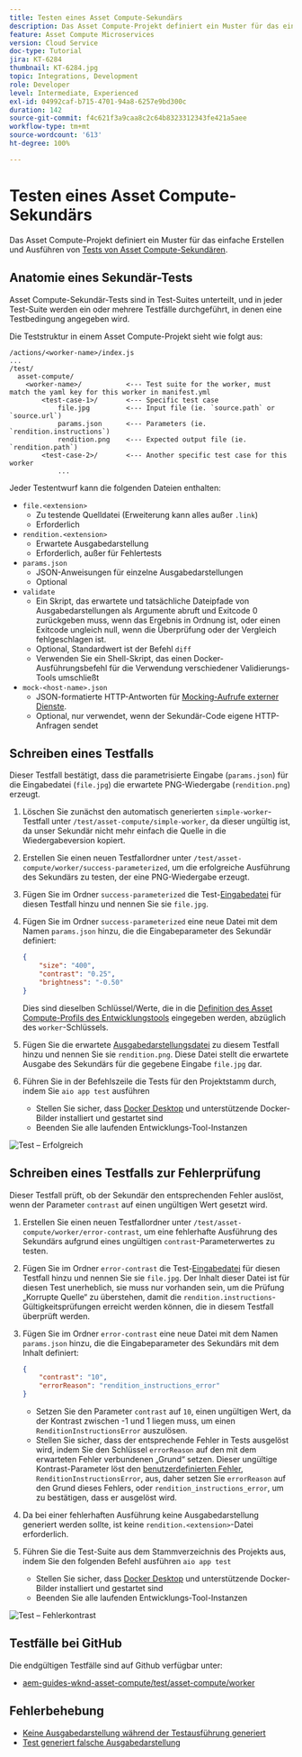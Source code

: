 ```yaml
---
title: Testen eines Asset Compute-Sekundärs
description: Das Asset Compute-Projekt definiert ein Muster für das einfache Erstellen und Ausführen von Tests von Asset Compute-Sekundären.
feature: Asset Compute Microservices
version: Cloud Service
doc-type: Tutorial
jira: KT-6284
thumbnail: KT-6284.jpg
topic: Integrations, Development
role: Developer
level: Intermediate, Experienced
exl-id: 04992caf-b715-4701-94a8-6257e9bd300c
duration: 142
source-git-commit: f4c621f3a9caa8c2c64b8323312343fe421a5aee
workflow-type: tm+mt
source-wordcount: '613'
ht-degree: 100%

---
```


# Testen eines Asset Compute-Sekundärs

Das Asset Compute-Projekt definiert ein Muster für das einfache Erstellen und Ausführen von [Tests von Asset Compute-Sekundären](https://experienceleague.adobe.com/docs/asset-compute/using/extend/test-custom-application.html?lang=de).

## Anatomie eines Sekundär-Tests

Asset Compute-Sekundär-Tests sind in Test-Suites unterteilt, und in jeder Test-Suite werden ein oder mehrere Testfälle durchgeführt, in denen eine Testbedingung angegeben wird.

Die Teststruktur in einem Asset Compute-Projekt sieht wie folgt aus:

```
/actions/<worker-name>/index.js
...
/test/
  asset-compute/
    <worker-name>/           <--- Test suite for the worker, must match the yaml key for this worker in manifest.yml
        <test-case-1>/       <--- Specific test case 
            file.jpg         <--- Input file (ie. `source.path` or `source.url`)
            params.json      <--- Parameters (ie. `rendition.instructions`)
            rendition.png    <--- Expected output file (ie. `rendition.path`)
        <test-case-2>/       <--- Another specific test case for this worker
            ...
```

Jeder Testentwurf kann die folgenden Dateien enthalten:

+ `file.<extension>`
   + Zu testende Quelldatei (Erweiterung kann alles außer `.link`)
   + Erforderlich
+ `rendition.<extension>`
   + Erwartete Ausgabedarstellung
   + Erforderlich, außer für Fehlertests
+ `params.json`
   + JSON-Anweisungen für einzelne Ausgabedarstellungen
   + Optional
+ `validate`
   + Ein Skript, das erwartete und tatsächliche Dateipfade von Ausgabedarstellungen als Argumente abruft und Exitcode 0 zurückgeben muss, wenn das Ergebnis in Ordnung ist, oder einen Exitcode ungleich null, wenn die Überprüfung oder der Vergleich fehlgeschlagen ist.
   + Optional, Standardwert ist der Befehl `diff`
   + Verwenden Sie ein Shell-Skript, das einen Docker-Ausführungsbefehl für die Verwendung verschiedener Validierungs-Tools umschließt
+ `mock-<host-name>.json`
   + JSON-formatierte HTTP-Antworten für [Mocking-Aufrufe externer Dienste](https://www.mock-server.com/mock_server/creating_expectations.html).
   + Optional, nur verwendet, wenn der Sekundär-Code eigene HTTP-Anfragen sendet

## Schreiben eines Testfalls

Dieser Testfall bestätigt, dass die parametrisierte Eingabe (`params.json`) für die Eingabedatei (`file.jpg`) die erwartete PNG-Wiedergabe (`rendition.png`) erzeugt.

1. Löschen Sie zunächst den automatisch generierten `simple-worker`-Testfall unter `/test/asset-compute/simple-worker`, da dieser ungültig ist, da unser Sekundär nicht mehr einfach die Quelle in die Wiedergabeversion kopiert.
1. Erstellen Sie einen neuen Testfallordner unter `/test/asset-compute/worker/success-parameterized`, um die erfolgreiche Ausführung des Sekundärs zu testen, der eine PNG-Wiedergabe erzeugt.
1. Fügen Sie im Ordner `success-parameterized` die Test-[Eingabedatei](./assets/test/success-parameterized/file.jpg) für diesen Testfall hinzu und nennen Sie sie `file.jpg`.
1. Fügen Sie im Ordner `success-parameterized` eine neue Datei mit dem Namen `params.json` hinzu, die die Eingabeparameter des Sekundär definiert:

   ```json
   { 
       "size": "400",
       "contrast": "0.25",
       "brightness": "-0.50"
   }
   ```

   Dies sind dieselben Schlüssel/Werte, die in die [Definition des Asset Compute-Profils des Entwicklungstools](../develop/development-tool.md) eingegeben werden, abzüglich des `worker`-Schlüssels.

1. Fügen Sie die erwartete [Ausgabedarstellungsdatei](./assets/test/success-parameterized/rendition.png) zu diesem Testfall hinzu und nennen Sie sie `rendition.png`. Diese Datei stellt die erwartete Ausgabe des Sekundärs für die gegebene Eingabe `file.jpg` dar.
1. Führen Sie in der Befehlszeile die Tests für den Projektstamm durch, indem Sie `aio app test` ausführen
   + Stellen Sie sicher, dass [Docker Desktop](../set-up/development-environment.md#docker) und unterstützende Docker-Bilder installiert und gestartet sind
   + Beenden Sie alle laufenden Entwicklungs-Tool-Instanzen

![Test – Erfolgreich](./assets/test/success-parameterized/result.png)

## Schreiben eines Testfalls zur Fehlerprüfung

Dieser Testfall prüft, ob der Sekundär den entsprechenden Fehler auslöst, wenn der Parameter `contrast` auf einen ungültigen Wert gesetzt wird.

1. Erstellen Sie einen neuen Testfallordner unter `/test/asset-compute/worker/error-contrast`, um eine fehlerhafte Ausführung des Sekundärs aufgrund eines ungültigen `contrast`-Parameterwertes zu testen.
1. Fügen Sie im Ordner `error-contrast` die Test-[Eingabedatei](./assets/test/error-contrast/file.jpg) für diesen Testfall hinzu und nennen Sie sie `file.jpg`. Der Inhalt dieser Datei ist für diesen Test unerheblich, sie muss nur vorhanden sein, um die Prüfung „Korrupte Quelle“ zu überstehen, damit die `rendition.instructions`-Gültigkeitsprüfungen erreicht werden können, die in diesem Testfall überprüft werden.
1. Fügen Sie im Ordner `error-contrast` eine neue Datei mit dem Namen `params.json` hinzu, die die Eingabeparameter des Sekundärs mit dem Inhalt definiert:

   ```json
   {
       "contrast": "10",
       "errorReason": "rendition_instructions_error"
   }
   ```

   + Setzen Sie den Parameter `contrast` auf `10`, einen ungültigen Wert, da der Kontrast zwischen -1 und 1 liegen muss, um einen `RenditionInstructionsError` auszulösen.
   + Stellen Sie sicher, dass der entsprechende Fehler in Tests ausgelöst wird, indem Sie den Schlüssel `errorReason` auf den mit dem erwarteten Fehler verbundenen „Grund“ setzen. Dieser ungültige Kontrast-Parameter löst den [benutzerdefinierten Fehler](../develop/worker.md#errors), `RenditionInstructionsError`, aus, daher setzen Sie `errorReason` auf den Grund dieses Fehlers, oder `rendition_instructions_error`, um zu bestätigen, dass er ausgelöst wird.

1. Da bei einer fehlerhaften Ausführung keine Ausgabedarstellung generiert werden sollte, ist keine `rendition.<extension>`-Datei erforderlich.
1. Führen Sie die Test-Suite aus dem Stammverzeichnis des Projekts aus, indem Sie den folgenden Befehl ausführen `aio app test`
   + Stellen Sie sicher, dass [Docker Desktop](../set-up/development-environment.md#docker) und unterstützende Docker-Bilder installiert und gestartet sind
   + Beenden Sie alle laufenden Entwicklungs-Tool-Instanzen

![Test – Fehlerkontrast](./assets/test/error-contrast/result.png)

## Testfälle bei GitHub

Die endgültigen Testfälle sind auf Github verfügbar unter:

+ [aem-guides-wknd-asset-compute/test/asset-compute/worker](https://github.com/adobe/aem-guides-wknd-asset-compute/tree/master/test/asset-compute/worker)

## Fehlerbehebung

+ [Keine Ausgabedarstellung während der Testausführung generiert](../troubleshooting.md#test-no-rendition-generated)
+ [Test generiert falsche Ausgabedarstellung](../troubleshooting.md#tests-generates-incorrect-rendition)
